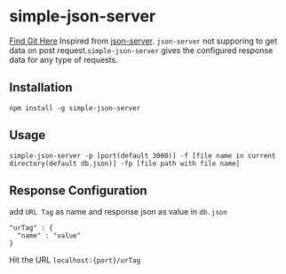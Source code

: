 # simple-json-server
[Find Git Here](https://github.com/gsmithun4/simple-json-server)
Inspired from [json-server](https://www.npmjs.com/package/json-server). `json-server` not supporing to get data on post request.`simple-json-server` gives the configured response data for any type of requests.
## Installation
```
npm install -g simple-json-server
```
## Usage
```
simple-json-server -p [port(default 3000)] -f [file name in current directory(default db.json)] -fp [file path with file name]
```

## Response Configuration
add `URL Tag` as name and response json as value in `db.json`

```
"urTag" : {
  "name" : "value"
}
```

Hit the URL `localhost:{port}/urTag`
